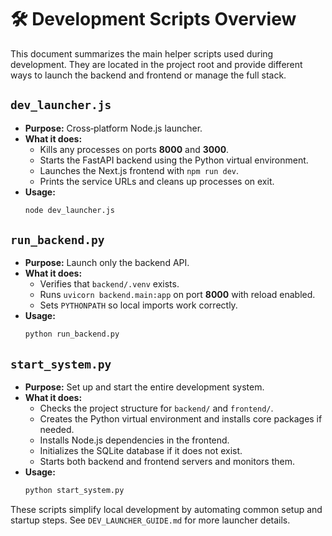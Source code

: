 # 🛠️ Development Scripts Overview

This document summarizes the main helper scripts used during development. They are
located in the project root and provide different ways to launch the backend and
frontend or manage the full stack.

## `dev_launcher.js`
- **Purpose:** Cross‑platform Node.js launcher.
- **What it does:**
  - Kills any processes on ports **8000** and **3000**.
  - Starts the FastAPI backend using the Python virtual environment.
  - Launches the Next.js frontend with `npm run dev`.
  - Prints the service URLs and cleans up processes on exit.
- **Usage:**
  ```bash
  node dev_launcher.js
  ```

## `run_backend.py`
- **Purpose:** Launch only the backend API.
- **What it does:**
  - Verifies that `backend/.venv` exists.
  - Runs `uvicorn backend.main:app` on port **8000** with reload enabled.
  - Sets `PYTHONPATH` so local imports work correctly.
- **Usage:**
  ```bash
  python run_backend.py
  ```

## `start_system.py`
- **Purpose:** Set up and start the entire development system.
- **What it does:**
  - Checks the project structure for `backend/` and `frontend/`.
  - Creates the Python virtual environment and installs core packages if needed.
  - Installs Node.js dependencies in the frontend.
  - Initializes the SQLite database if it does not exist.
  - Starts both backend and frontend servers and monitors them.
- **Usage:**
  ```bash
  python start_system.py
  ```

These scripts simplify local development by automating common setup and startup
steps. See `DEV_LAUNCHER_GUIDE.md` for more launcher details.
